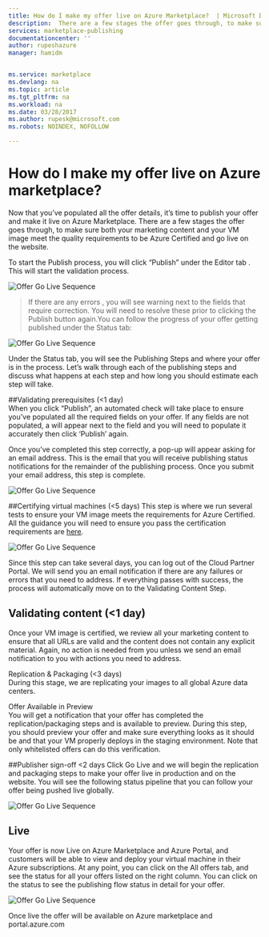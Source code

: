```yaml
---
title: How do I make my offer live on Azure Marketplace?  | Microsoft Docs
description:  There are a few stages the offer goes through, to make sure both your marketing content and your VM image meet the quality requirements to be Azure Certified and go live on the website.
services: marketplace-publishing
documentationcenter: ''
author: rupeshazure
manager: hamidm


ms.service: marketplace
ms.devlang: na
ms.topic: article
ms.tgt_pltfrm: na
ms.workload: na
ms.date: 03/28/2017
ms.author: rupesk@microsoft.com
ms.robots: NOINDEX, NOFOLLOW

---
```



# How do I make my offer live on Azure marketplace?

Now that you’ve populated all the offer details, it’s time to publish your offer and make it live on Azure Marketplace.  There are a few stages the offer goes through, to make sure both your marketing content and your VM image meet the quality requirements to be Azure Certified and go live on the website. 

To start the Publish process, you will click “Publish” under the Editor tab  . This will start the validation process.


![Offer Go Live Sequence](./media/Cloud-partner-portal-how-to-offer-go-live-Azure-Marketplace/image1.png)

>If there are any errors , you will see  warning  next to the fields that require correction. You will need to resolve these prior to clicking the Publish button again.You can follow the progress of your offer getting published under the Status tab:


![Offer Go Live Sequence](./media/Cloud-partner-portal-how-to-offer-go-live-Azure-Marketplace/image2.png)

Under the Status tab, you will see the Publishing Steps and where your offer is in the process. Let’s walk through each of the publishing steps and discuss what happens at each step and how long you should estimate each step will take. 

##Validating prerequisites (<1 day) 	
When you click “Publish”, an automated check will take place to ensure you’ve populated all the required fields on your offer. If any fields are not populated, a     will appear next to the field and you will need to populate it accurately then click ‘Publish’ again.  

Once you’ve completed this step correctly, a pop-up will appear asking for an email address. This is the email that you will receive publishing status notifications for the remainder of the publishing process. Once you submit your email address, this step is complete.


![Offer Go Live Sequence](./media/Cloud-partner-portal-how-to-offer-go-live-Azure-Marketplace/image3.png)


##Certifying virtual machines (<5 days)
This step is where we run several tests to ensure your VM image meets the requirements for Azure Certified. All the guidance you will need to ensure you pass the certification requirements are [here](https://docs.microsoft.com/azure/marketplace-publishing/marketplace-publishing-vm-image-creation-prerequisites).

![Offer Go Live Sequence](./media/Cloud-partner-portal-how-to-offer-go-live-Azure-Marketplace/image4.png)

Since this step can take several days, you can log out of the Cloud Partner Portal. We will send you an email notification if there are any failures or errors that you need to address. If everything passes with success, the process will automatically move on to the Validating Content Step. 


## Validating content (<1 day)
Once your VM image is certified, we review all your marketing content to ensure that all URLs are valid and the content does not contain any explicit material. Again, no action is needed from you unless we send an email notification to you with actions you need to address.

Replication & Packaging (<3 days)	
During this stage, we are replicating your images to all global Azure data centers. 

Offer Available in Preview	
You will get a notification that your offer has completed the replication/packaging steps and is available to preview. During this step, you should preview your offer and make sure everything looks as it should be and that your VM properly deploys in the staging  environment. Note that only whitelisted offers  can do this verification. 

##Publisher sign-off
<2 days	Click Go Live and we will begin the replication and packaging steps to make your offer live in production and on the website. You will see the following status pipeline that you can follow your offer being pushed live globally. 

![Offer Go Live Sequence](./media/Cloud-partner-portal-how-to-offer-go-live-Azure-Marketplace/image5.png)


## Live		
Your offer is now Live on Azure Marketplace and Azure Portal, and customers will be able to view and deploy your virtual machine in their Azure subscriptions.
At any point, you can click on the All offers tab, and see the status for all your offers listed on the right column. You can click on the status to see the publishing flow status in detail for your offer.

![Offer Go Live Sequence](./media/Cloud-partner-portal-how-to-offer-go-live-Azure-Marketplace/image6.png)

Once live the offer will be available on Azure marketplace and portal.azure.com











